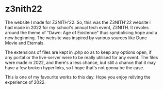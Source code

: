 # z3nith22
The website I made for Z3NITH'22.
So, this was the Z3NITH'22 website I had made in 2022 for my school's annual tech event, Z3NITH. It revoles around the theme of "Dawn: Age of Existence" thus symbolising hope and a new beginning. The website was inspired by various sources like Dune Movie and Eternals.

The extensions of files are kept in .php so as to keep any options open, if any portal or the live-server were to be really utilised for any event. The files were made in 2022, and there's a less chance, but still a chance that it may have a few broken hyperlinks, so I hope that's not gonna be the case.

This is one of my favourite works to this day. Hope you enjoy reliving the experience of 2022.
